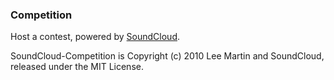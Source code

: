 ### Competition

Host a contest, powered by [SoundCloud](http://soundcloud.com).

SoundCloud-Competition is Copyright (c) 2010 Lee Martin and SoundCloud, released under the MIT License.
